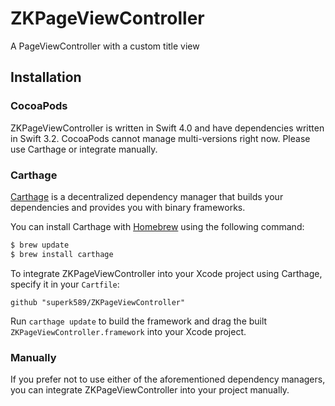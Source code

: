 # ZKPageViewController
A PageViewController with a custom title view

## Installation

### CocoaPods
ZKPageViewController is written in Swift 4.0 and have dependencies written in Swift 3.2. CocoaPods cannot manage multi-versions right now. Please use Carthage or integrate manually.
<!-- ### CocoaPods

[CocoaPods](http://cocoapods.org) is a dependency manager for Cocoa projects. You can install it with the following command:

```bash
$ gem install cocoapods
```
To integrate ZKPageViewController into your Xcode project using CocoaPods, specify it in your `Podfile`:

```ruby
source 'https://github.com/superk589/ZKPageViewController.git'
platform :ios, '9.0'
use_frameworks!

target 'YourApp' do
    pod 'ZKPageViewController'
end
```

Then, run the following command:

```bash
$ pod install
``` -->

### Carthage

[Carthage](https://github.com/Carthage/Carthage) is a decentralized dependency manager that builds your dependencies and provides you with binary frameworks.

You can install Carthage with [Homebrew](http://brew.sh/) using the following command:

```bash
$ brew update
$ brew install carthage
```

To integrate ZKPageViewController into your Xcode project using Carthage, specify it in your `Cartfile`:

```ogdl
github "superk589/ZKPageViewController"
```

Run `carthage update` to build the framework and drag the built `ZKPageViewController.framework` into your Xcode project.

### Manually

If you prefer not to use either of the aforementioned dependency managers, you can integrate ZKPageViewController into your project manually.
